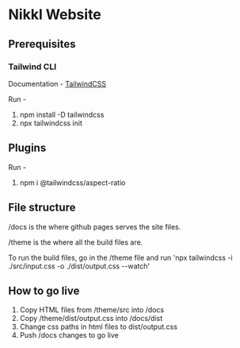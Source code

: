 # Nikkl Website

## Prerequisites

### Tailwind CLI

Documentation - [TailwindCSS](https://tailwindcss.com/docs/installation)

Run -
1. npm install -D tailwindcss
2. npx tailwindcss init

## Plugins

Run -
1. npm i @tailwindcss/aspect-ratio

## File structure

/docs is the where github pages serves the site files.

/theme is the where all the build files are.

To run the build files, go in the /theme file and run 'npx tailwindcss -i ./src/input.css -o ./dist/output.css --watch'

## How to go live

1. Copy HTML files from /theme/src into /docs
2. Copy /theme/dist/output.css into /docs/dist
3. Change css paths in html files to dist/output.css
3. Push /docs changes to go live